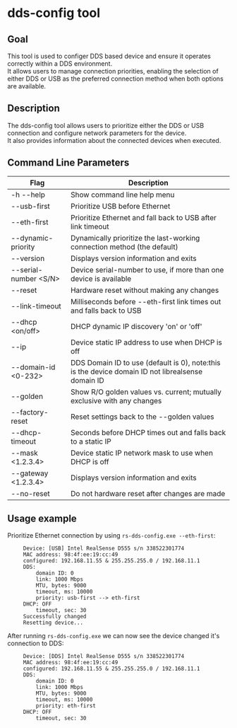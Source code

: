 # dds-config tool

## Goal
This tool is used to configer DDS based device and ensure it operates correctly within a DDS environment.  
It allows users to manage connection priorities, enabling the selection of either DDS or USB as the preferred connection method when both options are available.
## Description
The dds-config tool allows users to prioritize either the DDS or USB connection and configure network parameters for the device.  
It also provides information about the connected devices when executed.

## Command Line Parameters
| Flag | Description |
|---|---|
|-h --help|Show command line help menu|
|--usb-first|Prioritize USB before Ethernet|
|--eth-first|Prioritize Ethernet and fall back to USB after link timeout|
|--dynamic-priority|Dynamically prioritize the last-working connection method (the default)|
|--version|Displays version information and exits|
|--serial-number <S/N>|Device serial-number to use, if more than one device is available|
|--reset|Hardware reset without making any changes|
|--link-timeout <milliseconds>|Milliseconds before --eth-first link times out and falls back to USB|
|--dhcp <on/off>|DHCP dynamic IP discovery 'on' or 'off'|
|--ip <address>|Device static IP address to use when DHCP is off|
|--domain-id <0-232>|DDS Domain ID to use (default is 0), note:this is the device domain ID not librealsense domain ID|
|--golden| Show R/O golden values vs. current; mutually exclusive with any changes|
|--factory-reset|Reset settings back to the --golden values|
|--dhcp-timeout <seconds>|Seconds before DHCP times out and falls back to a static IP|
|--mask <1.2.3.4>|Device static IP network mask to use when DHCP is off|
|--gateway <1.2.3.4>|Displays version information and exits|
|--no-reset|Do not hardware reset after changes are made|

## Usage example
Prioritize Ethernet connection by using `rs-dds-config.exe --eth-first`:  
```
     Device: [USB] Intel RealSense D555 s/n 338522301774
     MAC address: 98:4f:ee:19:cc:49
     configured: 192.168.11.55 & 255.255.255.0 / 192.168.11.1
     DDS:
         domain ID: 0
         link: 1000 Mbps
         MTU, bytes: 9000
         timeout, ms: 10000
         priority: usb-first --> eth-first
     DHCP: OFF
         timeout, sec: 30
     Successfully changed
     Resetting device...
```
After running `rs-dds-config.exe` we can now see the device changed it's connection to DDS:
```
     Device: [DDS] Intel RealSense D555 s/n 338522301774
     MAC address: 98:4f:ee:19:cc:49
     configured: 192.168.11.55 & 255.255.255.0 / 192.168.11.1
     DDS:
         domain ID: 0
         link: 1000 Mbps
         MTU, bytes: 9000
         timeout, ms: 10000
         priority: eth-first
     DHCP: OFF
         timeout, sec: 30
```